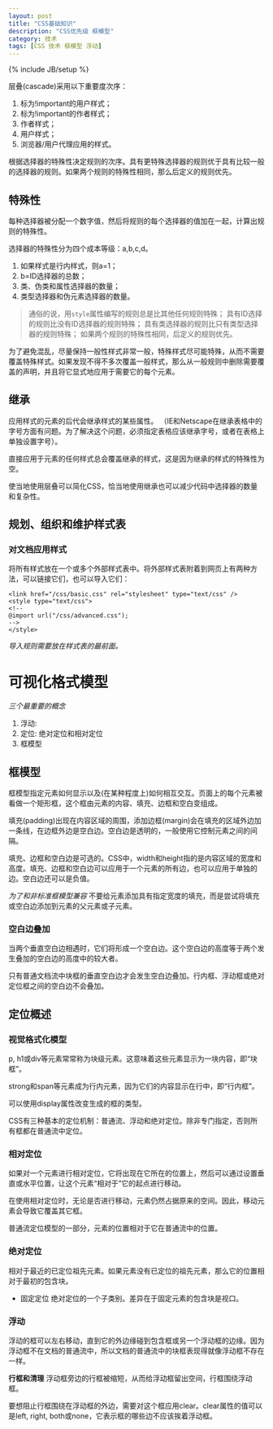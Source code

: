 ```yaml
---
layout: post
title: "CSS基础知识"
description: "CSS优先级 框模型"
category: 技术
tags: [CSS 技术 框模型 浮动]
---
```

{% include JB/setup %}

层叠(cascade)采用以下重要度次序：

1. 标为!important的用户样式；
2. 标为!important的作者样式；
3. 作者样式；
4. 用户样式；
5. 浏览器/用户代理应用的样式。
<!--break-->
根据选择器的特殊性决定规则的次序。具有更特殊选择器的规则优于具有比较一般的选择器的规则。如果两个规则的特殊性相同，那么后定义的规则优先。

## 特殊性
每种选择器被分配一个数字值，然后将规则的每个选择器的值加在一起，计算出规则的特殊性。

选择器的特殊性分为四个成本等级：a,b,c,d。

1. 如果样式是行内样式，则a=1；
2. b=ID选择器的总数；
3. 类、伪类和属性选择器的数量；
4. 类型选择器和伪元素选择器的数量。

> 通俗的说，用`style`属性编写的规则总是比其他任何规则特殊；
> 具有ID选择的规则比没有ID选择器的规则特殊；
> 具有类选择器的规则比只有类型选择器的规则特殊；
> 如果两个规则的特殊性相同，后定义的规则优先。

为了避免混乱，尽量保持一般性样式非常一般，特殊样式尽可能特殊，从而不需要覆盖特殊样式。如果发现不得不多次覆盖一般样式，那么从一般规则中删除需要覆盖的声明，并且将它显式地应用于需要它的每个元素。

## 继承
应用样式的元素的后代会继承样式的某些属性。
（IE和Netscape在继承表格中的字号方面有问题。为了解决这个问题，必须指定表格应该继承字号，或者在表格上单独设置字号）。

直接应用于元素的任何样式总会覆盖继承的样式，这是因为继承的样式的特殊性为空。

使当地使用层叠可以简化CSS，恰当地使用继承也可以减少代码中选择器的数量和复杂性。

## 规划、组织和维护样式表
### 对文档应用样式
将所有样式放在一个或多个外部样式表中。将外部样式表附着到网页上有两种方法，可以链接它们，也可以导入它们：

    <link href="/css/basic.css" rel="stylesheet" type="text/css" />
    <style type="text/css">
    <!--
    @import url("/css/advanced.css");
    -->
    </style>

*导入规则需要放在样式表的最前面。*

# 可视化格式模型

*三个最重要的概念*

1. 浮动:
2. 定位: 绝对定位和相对定位
3. 框模型

## 框模型
框模型指定元素如何显示以及(在某种程度上)如何相互交互。页面上的每个元素被看做一个矩形框，这个框由元素的内容、填充、边框和空白变组成。

填充(padding)出现在内容区域的周围，添加边框(margin)会在填充的区域外边加一条线，在边框外边是空白边。空白边是透明的，一般使用它控制元素之间的间隔。

填充、边框和空白边是可选的。CSS中，width和height指的是内容区域的宽度和高度。填充、边框和空白边可以应用于一个元素的所有边，也可以应用于单独的边。空白边还可以是负值。

*为了和非标准框模型兼容*
不要给元素添加具有指定宽度的填充，而是尝试将填充或空白边添加到元素的父元素或子元素。

### 空白边叠加
当两个垂直空白边相遇时，它们将形成一个空白边。这个空白边的高度等于两个发生叠加的空白边的高度中的较大者。

只有普通文档流中块框的垂直空白边才会发生空白边叠加。行内框、浮动框或绝对定位框之间的空白边不会叠加。

## 定位概述

### 视觉格式化模型
p, h1或div等元素常常称为块级元素。这意味着这些元素显示为一块内容，即“块框”。

strong和span等元素成为行内元素，因为它们的内容显示在行中，即“行内框”。

可以使用display属性改变生成的框的类型。

CSS有三种基本的定位机制：普通流、浮动和绝对定位。除非专门指定，否则所有框都在普通流中定位。

### 相对定位
如果对一个元素进行相对定位，它将出现在它所在的位置上，然后可以通过设置垂直或水平位置，让这个元素“相对于”它的起点进行移动。

在使用相对定位时，无论是否进行移动，元素仍然占据原来的空间。因此，移动元素会导致它覆盖其它框。

普通流定位模型的一部分，元素的位置相对于它在普通流中的位置。

### 绝对定位
相对于最近的已定位祖先元素。如果元素没有已定位的祖先元素，那么它的位置相对于最初的包含块。

+ 固定定位
绝对定位的一个子类别。差异在于固定元素的包含块是视口。

### 浮动

浮动的框可以左右移动，直到它的外边缘碰到包含框或另一个浮动框的边缘。因为浮动框不在文档的普通流中，所以文档的普通流中的块框表现得就像浮动框不存在一样。

**行框和清理**
浮动框旁边的行框被缩短，从而给浮动框留出空间，行框围绕浮动框。

要想阻止行框围绕在浮动框的外边，需要对这个框应用clear。clear属性的值可以是left, right, both或none，它表示框的哪些边不应该挨着浮动框。

